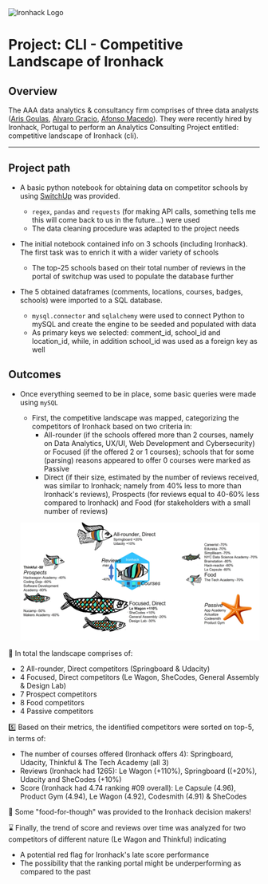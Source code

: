 <img src="https://bit.ly/2VnXWr2" alt="Ironhack Logo" width="100"/>

# Project: CLI - Competitive Landscape of Ironhack

## Overview

The AAA data analytics & consultancy firm comprises of three data analysts ([Aris Goulas](https://github.com/ArisGoulas), [Alvaro Gracio](https://github.com/alvarogracio), [Afonso Macedo](https://github.com/Afonso-Macedo)). They were recently hired by Ironhack, Portugal to perform an Analytics Consulting Project entitled: competitive landscape of Ironhack (cli).

---

## Project path

- A basic python notebook for obtaining data on competitor schools by using [SwitchUp](https://www.switchup.org/) was provided.
  - `regex`, `pandas` and `requests` (for making API calls, something tells me this will come back to us in the future...) were used
  - The data cleaning procedure was adapted to the project needs

- The initial notebook contained info on 3 schools (including Ironhack). The first task was to enrich it with a wider variety of schools
  - The top-25 schools based on their total number of reviews in the portal of switchup was used to populate the database further 

- The 5 obtained dataframes (comments, locations, courses, badges, schools) were imported to a SQL database.
  - `mysql.connector` and `sqlalchemy` were used to connect Python to mySQL and create the engine to be seeded and populated with data
  - As primary keys we selected: comment_id, school_id and location_id, while, in addition school_id was used as a foreign key as well

## Outcomes

- Once everything seemed to be in place, some basic queries were made using `mySQL`
  - First, the competitive landscape was mapped, categorizing the competitors of Ironhack based on two criteria in:
    - All-rounder (if the schools offered more than 2 courses, namely on Data Analytics, UX/UI, Web Development and Cybersecurity) or Focused (if the offered 2 or 1 courses); schools that for some (parsing) reasons appeared to offer 0 courses were marked as Passive
    - Direct (if their size, estimated by the number of reviews received, was similar to Ironhack; namely from 40% less to more than Ironhack's reviews), Prospects (for reviews equal to 40-60% less compared to Ironhack) and Food (for stakeholders with a small number of reviews)
   
  ![landscape cli](cli_landscape.jpg)

:fishing_pole_and_fish: In total the landscape comprises of:
  - 2 All-rounder, Direct competitors (Springboard & Udacity)
  - 4 Focused, Direct competitors (Le Wagon, SheCodes, General Assembly & Design Lab)
  - 7 Prospect competitors
  - 8 Food competitors
  - 4 Passive competitors

:five: Based on their metrics, the identified competitors were sorted on top-5, in terms of:
  - The number of courses offered (Ironhack offers 4): Springboard, Udacity, Thinkful & The Tech Academy (all 3)
  - Reviews (Ironhack had 1265): Le Wagon (+110%), Springboard ((+20%), Udacity and SheCodes (+10%)
  - Score (Ironhack had 4.74 ranking #09 overall): Le Capsule (4.96), Product Gym (4.94), Le Wagon (4.92), Codesmith (4.91) & SheCodes

:ocean: Some "food-for-though" was provided to the Ironhack decision makers!

:hourglass: Finally, the trend of score and reviews over time was analyzed for two competitors of different nature (Le Wagon and Thinkful) indicating
  - A potential red flag for Ironhack's late score performance
  - The possibility that the ranking portal might be underperforming as compared to the past


